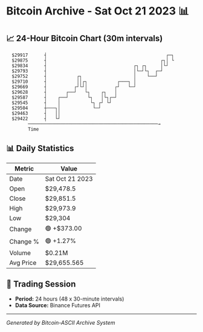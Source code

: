 # Bitcoin Archive - Sat Oct 21 2023 📊

## 📈 24-Hour Bitcoin Chart (30m intervals)

```
  $29917      ┤                                            ┌─┐ 
  $29875      ┤                                          ┌┐│ └ 
  $29834      ┤                                ┌┐ ┌┐     │└┘   
  $29793      ┤                                │└─┘└┐  ┌─┘     
  $29752      ┤           ┌┐                   │    └──┘       
  $29710      ┤           ││┌┐           ┌───┐ │               
  $29669      ┤          ┌┘└┘│          ┌┘   └─┘               
  $29628      ┤       ┌──┘   └┐    ┌┐   │                      
  $29587      ┤    ┌──┘       └┐   │└┐┌─┘                      
  $29545      ┤    │           └┐ ┌┘ └┘                        
  $29504      ┼───┐│            └─┘                            
  $29463      ┤   ││                                           
  $29422      ┤   └┘                                           
        ────────────────────────────────────────────────→
        Time
```

## 📊 Daily Statistics

| Metric | Value |
|--------|-------|
| Date | Sat Oct 21 2023 |
| Open | $29,478.5 |
| Close | $29,851.5 |
| High | $29,973.9 |
| Low | $29,304 |
| Change | 🟢 +$373.00 |
| Change % | 🟢 +1.27% |
| Volume | $0.21M |
| Avg Price | $29,655.565 |

## 📅 Trading Session

- **Period:** 24 hours (48 x 30-minute intervals)
- **Data Source:** Binance Futures API

---
*Generated by Bitcoin-ASCII Archive System*
